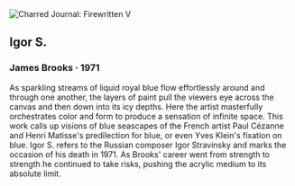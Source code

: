 <div class="artwork-of-the-day">
  <div class="container">
    <div class="img-wrapper">
      <img
        src="https://uploads4.wikiart.org/images/james-brooks/igor-s-1971.jpg!Large.jpg"
        alt="Charred Journal: Firewritten V" />
    </div>
    <div class="artwork-detail">
      <div class="artwork-origin"> 
        <h2 class="artwork-name">Igor S.</h2>
        <h3 class="artist">
          James Brooks
                    ·  1971
        </h3>
      </div>
      <p class="description">
        <span class="artwork-description-text ng-binding" ng-bind-html="viewModel.ArtworkOfTheDay.Description | unsafe">As sparkling streams of liquid royal blue flow effortlessly around and through one another, the layers of paint pull the viewers eye across the canvas and then down into its icy depths. Here the artist masterfully orchestrates color and form to produce a sensation of infinite space. This work calls up visions of blue seascapes of the French artist Paul Cézanne and Henri Matisse's predilection for blue, or even Yves Klein's fixation on blue. Igor S. refers to the Russian composer Igor Stravinsky and marks the occasion of his death in 1971. As Brooks' career went from strength to strength he continued to take risks, pushing the acrylic medium to its absolute limit.</span>
                        <div class="text-shadow-container" ng-show="showShadow" style=""></div>
      </p>
    </div>
  </div>

</div>
